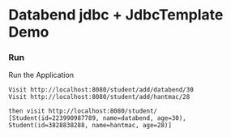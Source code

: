 # Databend jdbc + JdbcTemplate Demo


### Run

Run the Application

```
Visit http://localhost:8080/student/add/databend/30
Visit http://localhost:8080/student/add/hantmac/28

then visit http://localhost:8080/student/
[Student(id=223990987789, name=databend, age=30), Student(id=3828838288, name=hantmac, age=28)]
```


